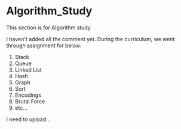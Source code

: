 # Algorithm_Study

This section is for Algorithm study

I haven't added all the comment yet.
During the curriculum, we went through assignment for below:
1. Stack
2. Queue
3. Linked List
4. Hash
5. Graph
6. Sort
7. Encodings
8. Brutal Force
9. etc...

I need to upload...
